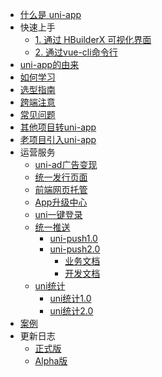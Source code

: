 * [什么是 uni-app](README.md)
* 快速上手
  * [1. 通过 HBuilderX 可视化界面](quickstart-hx.md)
  * [2. 通过vue-cli命令行](quickstart-cli.md)
* [uni-app的由来](history.md)
* [如何学习](resource.md)
* [选型指南](select.md)
* [跨端注意](matter.md)
* [常见问题](faq.md)
* [其他项目转uni-app](translate.md)
* [老项目引入uni-app](hybrid.md)
* 运营服务
  * [uni-ad广告变现](uni-ad.md)
  * [统一发行页面](m3w.md)
  * [前端网页托管](uniCloud/hosting.md)
  * [App升级中心](uniCloud/upgrade-center.md)
  * [uni一键登录](univerify.md)
  * [统一推送](unipush.md)
	* [uni-push1.0](unipush-v1.md)
	* [uni-push2.0](unipush-v2.md)
		* [业务文档](unipush-v2.md)
		* [开发文档](uniCloud/uni-cloud-push/api.md)
  * [uni统计](uni-stat.md)
    * [uni统计1.0](uni-stat-v1.md)
    * [uni统计2.0](uni-stat-v2.md)
* [案例](case.md)
* 更新日志
  * [正式版](release.md)
  * [Alpha版](release-note-alpha.md)
